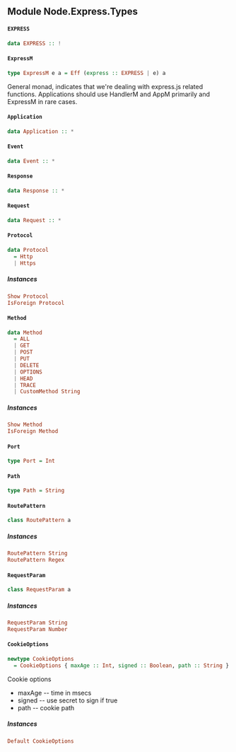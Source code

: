 ## Module Node.Express.Types

#### `EXPRESS`

``` purescript
data EXPRESS :: !
```

#### `ExpressM`

``` purescript
type ExpressM e a = Eff (express :: EXPRESS | e) a
```

General monad, indicates that we're dealing with
express.js related functions.
Applications should use HandlerM and AppM primarily
and ExpressM in rare cases.

#### `Application`

``` purescript
data Application :: *
```

#### `Event`

``` purescript
data Event :: *
```

#### `Response`

``` purescript
data Response :: *
```

#### `Request`

``` purescript
data Request :: *
```

#### `Protocol`

``` purescript
data Protocol
  = Http
  | Https
```

##### Instances
``` purescript
Show Protocol
IsForeign Protocol
```

#### `Method`

``` purescript
data Method
  = ALL
  | GET
  | POST
  | PUT
  | DELETE
  | OPTIONS
  | HEAD
  | TRACE
  | CustomMethod String
```

##### Instances
``` purescript
Show Method
IsForeign Method
```

#### `Port`

``` purescript
type Port = Int
```

#### `Path`

``` purescript
type Path = String
```

#### `RoutePattern`

``` purescript
class RoutePattern a 
```

##### Instances
``` purescript
RoutePattern String
RoutePattern Regex
```

#### `RequestParam`

``` purescript
class RequestParam a 
```

##### Instances
``` purescript
RequestParam String
RequestParam Number
```

#### `CookieOptions`

``` purescript
newtype CookieOptions
  = CookieOptions { maxAge :: Int, signed :: Boolean, path :: String }
```

Cookie options
- maxAge -- time in msecs
- signed -- use secret to sign if true
- path   -- cookie path

##### Instances
``` purescript
Default CookieOptions
```



